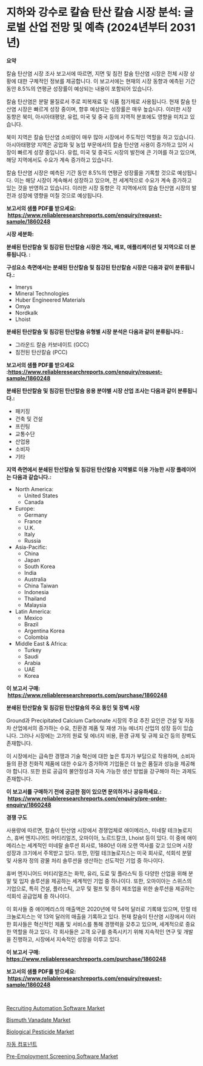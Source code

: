 <p><h1>지하와 강수로 칼슘 탄산 칼슘 시장 분석: 글로벌 산업 전망 및 예측 (2024년부터 2031년)</h1></p><p><strong>요약</strong></p>
<p><p>칼슘 탄산염 시장 조사 보고서에 따르면, 지면 및 침전 칼슘 탄산염 시장은 전체 시장 상황에 대한 구체적인 정보를 제공합니다. 이 보고서에는 현재의 시장 동향과 예측된 기간 동안 8.5%의 연평균 성장률이 예상되는 내용이 포함되어 있습니다.</p><p>칼슘 탄산염은 분말 물질로서 주로 피복재료 및 식품 첨가제로 사용됩니다. 현재 칼슘 탄산염 시장은 빠르게 성장 중이며, 향후 예상되는 성장률은 매우 높습니다. 이러한 시장 동향은 북미, 아시아태평양, 유럽, 미국 및 중국 등의 지역적 분포에도 영향을 미치고 있습니다.</p><p>북미 지역은 칼슘 탄산염 소비량이 매우 많아 시장에서 주도적인 역할을 하고 있습니다. 아시아태평양 지역은 공업화 및 농업 부문에서의 칼슘 탄산염 사용이 증가하고 있어 시장이 빠르게 성장 중입니다. 유럽, 미국 및 중국도 시장의 발전에 큰 기여를 하고 있으며, 해당 지역에서도 수요가 계속 증가하고 있습니다.</p><p>칼슘 탄산염 시장은 예측된 기간 동안 8.5%의 연평균 성장률을 기록할 것으로 예상됩니다. 이는 해당 시장이 계속해서 성장하고 있으며, 전 세계적으로 수요가 계속 증가하고 있는 것을 반영하고 있습니다. 이러한 시장 동향은 각 지역에서의 칼슘 탄산염 시장의 발전과 성장에 영향을 미칠 것으로 예상됩니다.</p></p>
<p><strong>보고서의 샘플 PDF를 받으세요: &nbsp;<a href="https://www.reliableresearchreports.com/enquiry/request-sample/1860248">https://www.reliableresearchreports.com/enquiry/request-sample/1860248</a></strong></p>
<p><strong>시장 세분화:</strong></p>
<p><strong> 분쇄된 탄산칼슘 및 침강된 탄산칼슘 시장은 개요, 배포, 애플리케이션 및 지역으로 더 분류됩니다. :</strong></p>
<p><strong>구성요소 측면에서는 분쇄된 탄산칼슘 및 침강된 탄산칼슘 시장은 다음과 같이 분류됩니다.:</strong></p>
<p><ul><li>Imerys</li><li>Mineral Technologies</li><li>Huber Engineered Materials</li><li>Omya</li><li>Nordkalk</li><li>Lhoist</li></ul></p>
<p><strong> 분쇄된 탄산칼슘 및 침강된 탄산칼슘 유형별 시장 분석은 다음과 같이 분류됩니다.:</strong></p>
<p><ul><li>그라운드 칼슘 카보네이트 (GCC)</li><li>침전된 탄산칼슘 (PCC)</li></ul></p>
<p><strong>보고서의 샘플 PDF를 받으세요 :<a href="https://www.reliableresearchreports.com/enquiry/request-sample/1860248">https://www.reliableresearchreports.com/enquiry/request-sample/1860248</a></strong></p>
<p><strong> 분쇄된 탄산칼슘 및 침강된 탄산칼슘 응용 분야별 시장 산업 조사는 다음과 같이 분류됩니다.:</strong></p>
<p><ul><li>패키징</li><li>건축 및 건설</li><li>프린팅</li><li>교통수단</li><li>산업용</li><li>소비자</li><li>기타</li></ul></p>
<p><strong>지역 측면에서 분쇄된 탄산칼슘 및 침강된 탄산칼슘 지역별로 이용 가능한 시장 플레이어는 다음과 같습니다.:</strong></p>
<p><ul>
    <li>
        North America:
        <ul>
            <li>United States</li>
            <li>Canada</li>
        </ul>
    </li>
    <li>
        Europe:
        <ul>
            <li>Germany</li>
            <li>France</li>
            <li>U.K.</li>
            <li>Italy</li>
            <li>Russia</li>
        </ul>
    </li>
    <li>
        Asia-Pacific:
        <ul>
            <li>China</li>
            <li>Japan</li>
            <li>South Korea</li>
            <li>India</li>
            <li>Australia</li>
            <li>China Taiwan</li>
            <li>Indonesia</li>
            <li>Thailand</li>
            <li>Malaysia</li>
        </ul>
    </li>
    <li>
        Latin America:
        <ul>
            <li>Mexico</li>
            <li>Brazil</li>
            <li>Argentina Korea</li>
            <li>Colombia</li>
        </ul>
    </li>
    <li>
        Middle East & Africa:
        <ul>
            <li>Turkey</li>
            <li>Saudi</li>
            <li>Arabia</li>
            <li>UAE</li>
            <li>Korea</li>
        </ul>
    </li>
    </ul></p>
<p><strong>이 보고서 구매: &nbsp;<a href="https://www.reliableresearchreports.com/purchase/1860248">https://www.reliableresearchreports.com/purchase/1860248</a></strong></p>
<p><strong>분쇄된 탄산칼슘 및 침강된 탄산칼슘의 주요 동인 및 장벽 시장</strong></p>
<p><p>Ground과 Precipitated Calcium Carbonate 시장의 주요 추진 요인은 건설 및 자동차 산업에서의 증가하는 수요, 친환경 제품 및 재생 가능 에너지 산업의 성장 등이 있습니다. 그러나 시장에는 고가의 원료 및 에너지 비용, 환경 규제 및 규제 요건 등의 장벽도 존재합니다.</p><p>이 시장에서는 급속한 경쟁과 기술 혁신에 대한 높은 투자가 부담으로 작용하며, 소비자들의 환경 친화적 제품에 대한 수요가 증가하여 기업들은 더 높은 품질과 성능을 제공해야 합니다. 또한 원료 공급의 불안정성과 지속 가능한 생산 방법을 강구해야 하는 과제도 존재합니다.</p></p>
<p><strong>이 보고서를 구매하기 전에 궁금한 점이 있으면 문의하거나 공유하세요.: &nbsp;<a href="https://www.reliableresearchreports.com/enquiry/pre-order-enquiry/1860248">https://www.reliableresearchreports.com/enquiry/pre-order-enquiry/1860248</a></strong></p>
<p><strong>경쟁 구도</strong></p>
<p><p>사용량에 따르면, 칼슘이 탄산염 시장에서 경쟁업체로 애이메리스, 미네랄 테크놀로지스, 휴버 엔지니어드 머티리얼즈, 오마이아, 노르드칼크, Lhoist 등이 있다. 이 중에 애이메리스는 세계적인 미네랄 솔루션 회사로, 1880년 이래 오랜 역사를 갖고 있으며 시장 성장과 크기에서 주목받고 있다. 또한, 민럴 테크놀로지스는 미국 회사로, 석회석 분말 및 사용자 정의 광물 처리 솔루션을 생산하는 선도적인 기업 중 하나이다. </p><p>휴버 엔지니어드 머티리얼즈는 화학, 유리, 도료 및 플라스틱 등 다양한 산업을 위해 분말 및 입자 솔루션을 제공하는 세계적인 기업 중 하나이다. 또한, 오마이아는 스위스의 기업으로, 특히 건설, 플라스틱, 고무 및 펄프 및 종이 제조업을 위한 솔루션을 제공하는 석회석 공급업체 중 하나이다. </p><p>이 회사들 중 애이메리스의 매출액은 2020년에 약 54억 달러로 기록돼 있으며, 민럴 테크놀로지스는 약 13억 달러의 매출을 기록하고 있다. 현재 칼슘이 탄산염 시장에서 이러한 회사들은 혁신적인 제품 및 서비스를 통해 경쟁력을 갖추고 있으며, 세계적으로 중요한 역할을 하고 있다. 각 회사들은 고객 요구를 충족시키기 위해 지속적인 연구 및 개발을 진행하고, 시장에서 지속적인 성장을 이루고 있다.</p></p>
<p><strong>이 보고서 구매: &nbsp; <a href="https://www.reliableresearchreports.com/purchase/1860248">https://www.reliableresearchreports.com/purchase/1860248</a></strong></p>
<p><strong>보고서의 샘플 PDF를 받으세요: &nbsp;<a href="https://www.reliableresearchreports.com/enquiry/request-sample/1860248">https://www.reliableresearchreports.com/enquiry/request-sample/1860248</a></strong><strong></strong></p>
<p>&nbsp;</p>
<p><p><a href="https://issuu.com/reportprime-2/docs/recruiting-automation-software-market-size-2030.pp">Recruiting Automation Software Market</a></p><p><a href="https://github.com/joannesouthgate/Market-Research-Report-List-2/blob/main/bismuth-vanadate-market.md">Bismuth Vanadate Market</a></p><p><a href="https://github.com/sofayahoo2023/Market-Research-Report-List-3/blob/main/biological-pesticide-market.md">Biological Pesticide Market</a></p><p><a href="https://github.com/vss5505pa7z1p/Market-Research-Report-List-1/blob/main/9690921192693.md">자동 컴포넌트</a></p><p><a href="https://issuu.com/reportprime-2/docs/pre-employment-screening-software-market-size-2030">Pre-Employment Screening Software Market</a></p></p>
